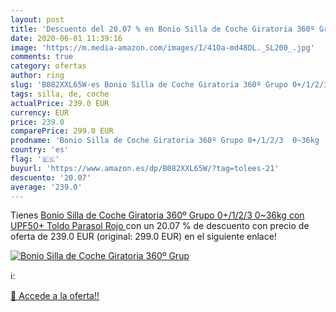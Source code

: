 ```yaml
---
layout: post
title: 'Descuento del 20.07 % en Bonio Silla de Coche Giratoria 360º Grup'
date: 2020-06-01 11:39:16
image: 'https://m.media-amazon.com/images/I/41Oa-md48DL._SL200_.jpg'
comments: true
category: ofertas
author: ring
slug: 'B082XXL65W-es Bonio Silla de Coche Giratoria 360º Grupo 0+/1/2/3 0~36kg...'
tags: silla, de, coche
actualPrice: 239.0 EUR
currency: EUR
price: 239.0
comparePrice: 299.0 EUR
prodname: 'Bonio Silla de Coche Giratoria 360º Grupo 0+/1/2/3  0~36kg  con UPF50+ Toldo Parasol  Rojo '
country: 'es'
flag: '🇪🇸'
buyurl: 'https://www.amazon.es/dp/B082XXL65W/?tag=tolees-21'
descuento: '20.07'
average: '239.0'
---
```


Tienes [Bonio Silla de Coche Giratoria 360º Grupo 0+/1/2/3  0~36kg  con UPF50+ Toldo Parasol  Rojo ](https://www.amazon.es/dp/B082XXL65W/?tag=tolees-21) con un 20.07 % de descuento con precio de oferta de 239.0 EUR (original: 299.0 EUR) en el siguiente enlace!

[![Bonio Silla de Coche Giratoria 360º Grup](https://m.media-amazon.com/images/I/41Oa-md48DL._SL200_.jpg)](https://www.amazon.es/dp/B082XXL65W/?tag=tolees-21)

ℹ️:


[🛒 Accede a la oferta!!](https://www.amazon.es/dp/B082XXL65W/?tag=tolees-21)

